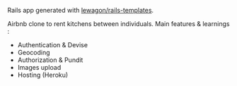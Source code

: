 Rails app generated with [lewagon/rails-templates](https://github.com/lewagon/rails-templates).

Airbnb clone to rent kitchens between individuals.
Main features & learnings :
- Authentication & Devise
- Geocoding
- Authorization & Pundit
- Images upload
- Hosting (Heroku)

